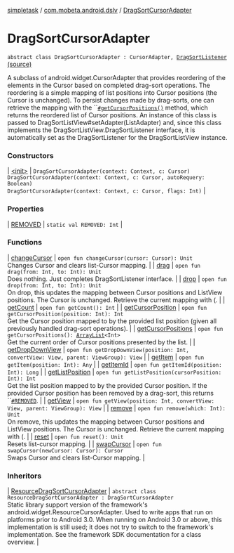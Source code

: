 [simpletask](../../index.md) / [com.mobeta.android.dslv](../index.md) / [DragSortCursorAdapter](.)

# DragSortCursorAdapter

`abstract class DragSortCursorAdapter : CursorAdapter, `[`DragSortListener`](../-drag-sort-list-view/-drag-sort-listener.md) [(source)](https://github.com/mpcjanssen/simpletask-android/blob/master/src/main/java/com/mobeta/android/dslv/DragSortCursorAdapter.java#L29)

A subclass of android.widget.CursorAdapter that provides reordering of the elements in the Cursor based on completed drag-sort operations. The reordering is a simple mapping of list positions into Cursor positions (the Cursor is unchanged). To persist changes made by drag-sorts, one can retrieve the mapping with the ``[`#getCursorPositions()`](get-cursor-positions.md) method, which returns the reordered list of Cursor positions. An instance of this class is passed to DragSortListView#setAdapter(ListAdapter) and, since this class implements the DragSortListView.DragSortListener interface, it is automatically set as the DragSortListener for the DragSortListView instance.

### Constructors

| [&lt;init&gt;](-init-.md) | `DragSortCursorAdapter(context: Context, c: Cursor)`<br>`DragSortCursorAdapter(context: Context, c: Cursor, autoRequery: Boolean)`<br>`DragSortCursorAdapter(context: Context, c: Cursor, flags: Int)` |

### Properties

| [REMOVED](-r-e-m-o-v-e-d.md) | `static val REMOVED: Int` |

### Functions

| [changeCursor](change-cursor.md) | `open fun changeCursor(cursor: Cursor): Unit`<br>Changes Cursor and clears list-Cursor mapping. |
| [drag](drag.md) | `open fun drag(from: Int, to: Int): Unit`<br>Does nothing. Just completes DragSortListener interface. |
| [drop](drop.md) | `open fun drop(from: Int, to: Int): Unit`<br>On drop, this updates the mapping between Cursor positions and ListView positions. The Cursor is unchanged. Retrieve the current mapping with (. |
| [getCount](get-count.md) | `open fun getCount(): Int` |
| [getCursorPosition](get-cursor-position.md) | `open fun getCursorPosition(position: Int): Int`<br>Get the Cursor position mapped to by the provided list position (given all previously handled drag-sort operations). |
| [getCursorPositions](get-cursor-positions.md) | `open fun getCursorPositions(): `[`ArrayList`](http://docs.oracle.com/javase/6/docs/api/java/util/ArrayList.html)`<Int>`<br>Get the current order of Cursor positions presented by the list. |
| [getDropDownView](get-drop-down-view.md) | `open fun getDropDownView(position: Int, convertView: View, parent: ViewGroup): View` |
| [getItem](get-item.md) | `open fun getItem(position: Int): Any` |
| [getItemId](get-item-id.md) | `open fun getItemId(position: Int): Long` |
| [getListPosition](get-list-position.md) | `open fun getListPosition(cursorPosition: Int): Int`<br>Get the list position mapped to by the provided Cursor position. If the provided Cursor position has been removed by a drag-sort, this returns ``[`#REMOVED`](-r-e-m-o-v-e-d.md). |
| [getView](get-view.md) | `open fun getView(position: Int, convertView: View, parent: ViewGroup): View` |
| [remove](remove.md) | `open fun remove(which: Int): Unit`<br>On remove, this updates the mapping between Cursor positions and ListView positions. The Cursor is unchanged. Retrieve the current mapping with (. |
| [reset](reset.md) | `open fun reset(): Unit`<br>Resets list-cursor mapping. |
| [swapCursor](swap-cursor.md) | `open fun swapCursor(newCursor: Cursor): Cursor`<br>Swaps Cursor and clears list-Cursor mapping. |

### Inheritors

| [ResourceDragSortCursorAdapter](../-resource-drag-sort-cursor-adapter/index.md) | `abstract class ResourceDragSortCursorAdapter : DragSortCursorAdapter`<br>Static library support version of the framework's android.widget.ResourceCursorAdapter. Used to write apps that run on platforms prior to Android 3.0. When running on Android 3.0 or above, this implementation is still used; it does not try to switch to the framework's implementation. See the framework SDK documentation for a class overview. |


